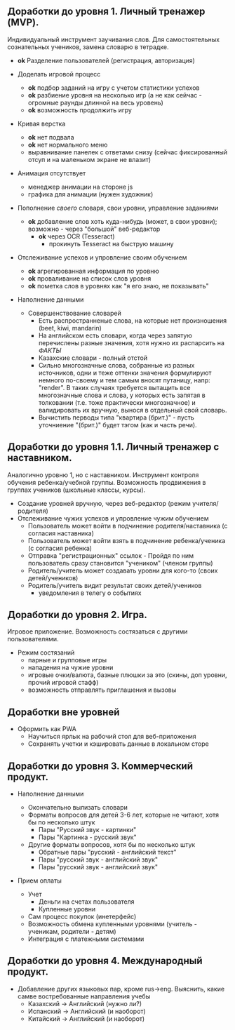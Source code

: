 ## Доработки до уровня 1. Личный тренажер (MVP).

Индивидуальный инструмент заучивания слов. Для самостоятельных сознательных учеников,
замена словарю в тетрадке.

- **ok** Разделение пользователей (регистрация, авторизация)


- Доделать игровой процесс
    - **ok** подбор заданий на игру с учетом статистики успехов
    - **ok** разбиение уровня на несколько игр (а не как сейчас - огромные раунды длинной
      на весь уровень)
    - **ok** возможность продолжить игру


- Кривая верстка
    - **ok** нет подвала
    - **ok** нет нормального меню
    - выравнивание панелек с ответами снизу (сейчас фиксированный отсуп и на маленьком
      экране не влазит)


- Анимация отсутствует
    - менеджер анимации на стороне js
    - графика для анимации (нужен художник)


- Пополнение _своего_ словаря, свои уровни, управление заданиями
    - **ok** добавление слов хоть куда-нибудь (может, в свои уровни); возможно - через
      "большой" веб-редактор
        - **ok** через OCR (Tesseract)
            - прокинуть Tesseract на быструю машину


- Отслеживание успехов и упровление своим обучением
    - **ok** агрегированная информация по уровню
    - **ok** проваливание на список слов уровня
    - **ok** пометка слов в уровнях как "я его знаю, не показывать"


- Наполнение данными
    - Совершенствование словарей
        - Есть распространненые слова, на которые нет произношения (beet, kiwi, mandarin)
        - На английском есть словари, когда через запятую перечислены разные значения,
          хотя нужно их распарсить на _ФАКТЫ_
        - Казахские словари - полный отстой
        - Сильно многозначные слова, собранные из разных источников, одни и теже оттенки
          значения формулируют немного по-своему и тем самым вносят путаницу, напр:
          "render". В таких случаях требуется вытащить все многозначные слова и слова, у
          которых есть запятая в толковании (т.е. тоже практически многозначное) и
          валидировать их вручную, вынося в отдельный свой словарь.
        - Вычистить перводы типа "квартира (брит.)" - пусть уточниение "(брит.)" будет
          тэгом (как и часть речи).

## Доработки до уровня 1.1. Личный тренажер с наставником.

Аналогично уровню 1, но с наставником. Инструмент контроля обучения ребенка/учебной
группы. Возможность продвижения в группах учеников (школьные классы, курсы).

- Создание уровней вручную, через веб-редактор (режим учителя/родителя)
- Отслеживание чужих успехов и упровление чужим обучением
    - Пользователь может войти в подчинение родителя/наставника (с согласия наставника)
    - Пользователь может войти взять в подчинение ребенка/ученика (с согласия ребенка)
    - Отправка "регистрационных" ссылок - Пройдя по ним пользователь сразу становится
      "учеником" (членом группы)
    - Родитель/учитель может создавать уровни для кого-то (своих детей/учеников)
    - Родитель/учитель видит результат своих детей/учеников
        - уведомления в телегу о событиях

## Доработки до уровня 2. Игра.

Игровое приложение. Возможность состязаться с другими пользователями.

- Режим состязаний
    - парные и групповые игры
    - нападения на чужие уровни
    - игровые очки/валюта, базные плюшки за это (скины, доп уровни, прочий игровой стафф)
    - возможность отправлять приглашения и вызовы

## Доработки вне уровней

- Оформить как PWA
    - Научиться ярлык на рабочий стол для веб-приложения
    - Сохранять учетки и кэшировать данные в локальном сторе

## Доработки до уровня 3. Коммерческий продукт.

- Наполнение данными
    - Окончательно вылизать словари
    - Форматы вопросов для детей 3-6 лет, которые не читают, хотя бы по несколько штук
        - Пары "Русский звук - картинки"
        - Пары "Картинка - русский звук"
    - Другие форматы вопросов, хотя бы по несколько штук
        - Обратные пары "русский - английский текст"
        - Пары "русский звук - английский звук"
        - Пары "русский звук - английский звук"

- Прием оплаты
    - Учет
        - Деньги на счетах пользователя
        - Купленные уровни
    - Сам процесс покупок (инетерфейс)
    - Возможность обмена купленными уровнями (учитель - ученикам, родители - детям)
    - Интеграция с платежными системами

## Доработки до уровня 4. Международный продукт.

- Добавление других языковых пар, кроме rus->eng. Выяснить, какие самве востребованные
  направления учебы
    - Казахский -> Английский (нужно ли?)
    - Испанский -> Английский (и наоборот)
    - Китайский -> Английский (и наоборот)
